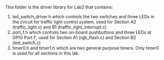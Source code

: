 This folder is the driver library for Lab2 that contains:
1. led_switch_driver.h which controls the two switches and three LEDs in the circuit for traffic light control system, used for Section A2 (traffic_light.c) and B1 (traffic_light_interrupt.c)
2. port_f.h which controls two on-board pushbuttons and three LEDs at GPIO Port F, used for Section A1 (rgb_flash.c) and Section B2 (led_switch.c)
3. timer0.h and timer1.h which are two general purpose timers. Only timer0 is used for all sections in this lab.
